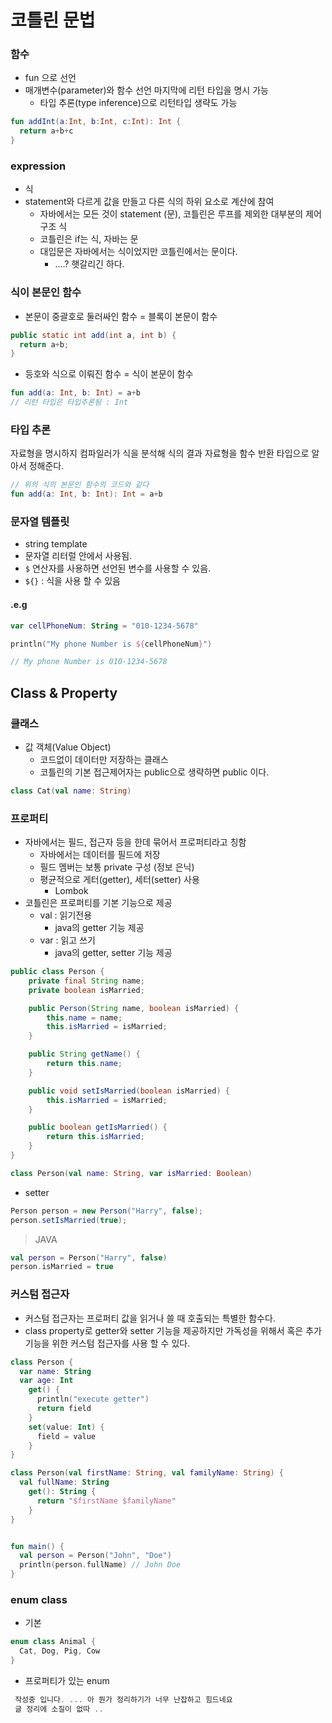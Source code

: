 # 코틀린 문법 

### 함수

- fun 으로 선언 
- 매개변수(parameter)와 함수 선언 마지막에 리턴 타입을 명시 가능 
  - 타입 추론(type inference)으로 리턴타입 생략도 가능 

``` kotlin
fun addInt(a:Int, b:Int, c:Int): Int {
  return a+b+c
}
```

### expression
- 식
- statement와 다르게 값을 만들고 다른 식의 하위 요소로 계산에 참여
  - 자바에서는 모든 것이 statement (문), 코틀린은 루프를 제외한 대부분의 제어 구조 식
  - 코틀린은 if는 식, 자바는 문
  - 대입문은 자바에서는 식이었지만 코틀린에서는 문이다. 
    - ....? 햇갈리긴 하다.

### 식이 본문인 함수
- 본문이 중괄호로 둘러싸인 함수 = 블록이 본문이 함수 
``` java
public static int add(int a, int b) {
  return a+b;
}
```

- 등호와 식으로 이뤄진 함수 = 식이 본문이 함수
``` kotlin
fun add(a: Int, b: Int) = a+b
// 리턴 타입은 타입추론됨 : Int
```

### 타입 추론 
자료형을 명시하지 컴파일러가 식을 분석해 식의 결과 자료형을 함수 반환 타입으로 알아서 정해준다.

``` kotlin
// 위의 식의 본문인 함수의 코드와 같다
fun add(a: Int, b: Int): Int = a+b
```

### 문자열 템플릿
- string template
- 문자열 리터럴 안에서 사용됨.
- `$` 연산자를 사용하면 선언된 변수를 사용할 수 있음.
- `${}` : 식을 사용 할 수 있음


#### .e.g
``` kotlin 
var cellPhoneNum: String = "010-1234-5678"

println("My phone Number is ${cellPhoneNum}")

// My phone Number is 010-1234-5678
```


## Class & Property

### 클래스
- 값 객체(Value Object)
  - 코드없이 데이터만 저장하는 클래스
  - 코틀린의 기본 접근제어자는 public으로 생략하면 public 이다.

```kt
class Cat(val name: String)
```


### 프로퍼티

- 자바에서는 필드, 접근자 등을 한데 묶어서 프로퍼티라고 칭함
  - 자바에서는 데이터를 필드에 저장
  - 필드 멤버는 보통 private 구성 (정보 은닉)
  - 평균적으로 게터(getter), 세터(setter) 사용
    - Lombok 
- 코틀린은 프로퍼티를 기본 기능으로 제공
  - val : 읽기전용
    - java의 getter 기능 제공
  - var : 읽고 쓰기
    - java의 getter, setter 기능 제공


``` java
public class Person {
    private final String name;
    private boolean isMarried;

    public Person(String name, boolean isMarried) {
        this.name = name;
        this.isMarried = isMarried;
    }

    public String getName() {
        return this.name;
    }

    public void setIsMarried(boolean isMarried) {
        this.isMarried = isMarried;
    }

    public boolean getIsMarried() {
        return this.isMarried;
    }
}
```

```kt
class Person(val name: String, var isMarried: Boolean)
```


- setter 

```java
Person person = new Person("Harry", false);
person.setIsMarried(true);
```
> JAVA


```kt
val person = Person("Harry", false)
person.isMarried = true
```

### 커스텀 접근자
- 커스텀 접근자는 프로퍼티 값을 읽거나 쓸 때 호출되는 특별한 함수다.
- class property로 getter와 setter 기능을 제공하지만 가독성을 위해서 혹은 추가 기능을 위한 커스텀 접근자를 사용 할 수 있다.

```kt
class Person {
  var name: String
  var age: Int
    get() {
      println("execute getter")
      return field
    }
    set(value: Int) {
      field = value
    }
}
```

```kt
class Person(val firstName: String, val familyName: String) {
  val fullName: String
    get(): String {
      return "$firstName $familyName"
    }
}


fun main() {
  val person = Person("John", "Doe")
  println(person.fullName) // John Doe
}
```


### enum class 

- 기본 
```kt
enum class Animal {
  Cat, Dog, Pig, Cow
}
```

- 프로퍼티가 있는 enum

```kt
 작성중 입니다. ... 아 뭔가 정리하기가 너무 난잡하고 힘드네요 
 글 정리에 소질이 없따 ..
```